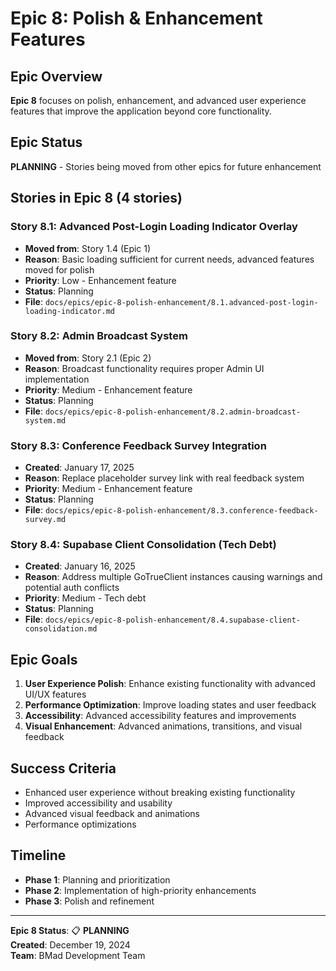 # Epic 8: Polish & Enhancement Features

## Epic Overview
**Epic 8** focuses on polish, enhancement, and advanced user experience features that improve the application beyond core functionality.

## Epic Status
**PLANNING** - Stories being moved from other epics for future enhancement

## Stories in Epic 8 (4 stories)

### Story 8.1: Advanced Post-Login Loading Indicator Overlay
- **Moved from**: Story 1.4 (Epic 1)
- **Reason**: Basic loading sufficient for current needs, advanced features moved for polish
- **Priority**: Low - Enhancement feature
- **Status**: Planning
- **File**: `docs/epics/epic-8-polish-enhancement/8.1.advanced-post-login-loading-indicator.md`

### Story 8.2: Admin Broadcast System
- **Moved from**: Story 2.1 (Epic 2)
- **Reason**: Broadcast functionality requires proper Admin UI implementation
- **Priority**: Medium - Enhancement feature
- **Status**: Planning
- **File**: `docs/epics/epic-8-polish-enhancement/8.2.admin-broadcast-system.md`

### Story 8.3: Conference Feedback Survey Integration
- **Created**: January 17, 2025
- **Reason**: Replace placeholder survey link with real feedback system
- **Priority**: Medium - Enhancement feature
- **Status**: Planning
- **File**: `docs/epics/epic-8-polish-enhancement/8.3.conference-feedback-survey.md`

### Story 8.4: Supabase Client Consolidation (Tech Debt)
- **Created**: January 16, 2025
- **Reason**: Address multiple GoTrueClient instances causing warnings and potential auth conflicts
- **Priority**: Medium - Tech debt
- **Status**: Planning
- **File**: `docs/epics/epic-8-polish-enhancement/8.4.supabase-client-consolidation.md`

## Epic Goals

1. **User Experience Polish**: Enhance existing functionality with advanced UI/UX features
2. **Performance Optimization**: Improve loading states and user feedback
3. **Accessibility**: Advanced accessibility features and improvements
4. **Visual Enhancement**: Advanced animations, transitions, and visual feedback

## Success Criteria

- Enhanced user experience without breaking existing functionality
- Improved accessibility and usability
- Advanced visual feedback and animations
- Performance optimizations

## Timeline
- **Phase 1**: Planning and prioritization
- **Phase 2**: Implementation of high-priority enhancements
- **Phase 3**: Polish and refinement

---

**Epic 8 Status**: 📋 **PLANNING**  
**Created**: December 19, 2024  
**Team**: BMad Development Team
